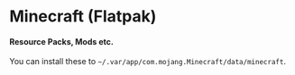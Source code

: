 # Minecraft (Flatpak)

#### Resource Packs, Mods etc.

You can install these to `~/.var/app/com.mojang.Minecraft/data/minecraft`.
